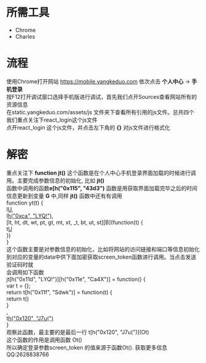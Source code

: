 # 所需工具
  - Chrome
  - Charles
# 流程
使用Chrome打开网站 https://mobile.yangkeduo.com 依次点击 **个人中心** -> **手机登录**<br> 
按F12打开调试窗口选择手机版进行调试，首先我们点开Sources查看网站所有的资源信息<br> 
在static.yangkeduo.com/assets/js 文件夹下查看所有引用的js文件。总共四个<br> 
我们重点关注下react_login这个js文件<br> 
点开react_login 这个js文件，并点击左下角的 **{}** 对js文件进行格式化<br> 
# 解密
重点关注下 **function jt()** 这个函数是在个人中心手机登录界面加载的时候进行调用。主要完成参数信息的初始化, 比如 **jt()** <br> 
函数中调用的函数**e[h("0x115", "43d3")** 函数是用获取界面加载完毕之后的时间信息更新到变量 **G** 中,同样 **jt()** 函数中还有有调用<br>
function yt(t) {<br>
    l[U](t),<br>
    l[h("0xca", "LYQ!")](),<br>
    [lt, ht, dt, wt, pt, gt, mt, xt, _t, bt, ut, st][B](function(t) {<br>
    t[U]()<br>
    })<br>
    }<br>
这个函数主要是对参数信息的初始化，比如将网站的访问链接和端口等信息初始化到对应的变量的data中供下面加密获取screen_token函数进行调用。当点击发送验证码时就<br>
会调用如下函数<br>
jt[h("0x11d", "LYQ!")][h("0x11e", "Ca4X")] = function() {<br>
              var t = {};<br>
              return t[h("0x11f", "Sdwk")] = function(t) {<br>
                  return t()<br>
              }<br>
              ,<br>
              t[h("0x120", "J7u(")](Ot)<br>
          }<br>
观察此函数，最主要的是最后一行 t[h("0x120", "J7u(")]\(Ot\) <br>
这个函数的作用是调用函数 Ot()<br>
所以确定登录参数screen_token 的值来源于函数Ot().
获取更多信息QQ:2628838766
                
    
  

